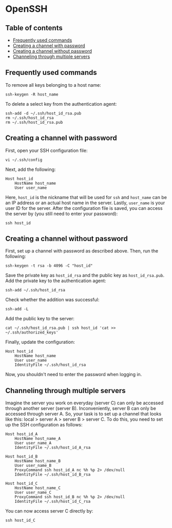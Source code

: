 # OpenSSH

## Table of contents

* [Frequently used commands](#Frequently-used-commands)
* [Creating a channel with password](#Creating-a-channel-with-password)
* [Creating a channel without password](#Creating-a-channel-without-password)
* [Channeling through multiple servers](#Channeling-through-multiple-servers)

## Frequently used commands <a name="Frequently-used-commands"></a>

To remove all keys belonging to a host name:

```
ssh-keygen -R host_name
```

To delete a select key from the authentication agent:

```
ssh-add -d ~/.ssh/host_id_rsa.pub
rm ~/.ssh/host_id_rsa
rm ~/.ssh/host_id_rsa.pub
```

## Creating a channel with password <a name="Creating-a-channel-with-password"></a>

First, open your SSH configuration file:

```
vi ~/.ssh/config
```

Next, add the following:

```
Host host_id
    HostName host_name
    User user_name
```

Here, `host_id` is the nickname that will be used for `ssh` and `host_name` can be an IP address or an actual host name in the server. Lastly, `user_name` is your user ID for the server. After the configuration file is saved, you can access the server by (you still need to enter your password):

```
ssh host_id
```

## Creating a channel without password <a name="Creating-a-channel-without-password"></a>

First, set up a channel with password as described above. Then, run the following:

```
ssh-keygen -t rsa -b 4096 -C "host_id"
```

Save the private key as `host_id_rsa` and the public key as `host_id_rsa.pub`. Add the private key to the authentication agent:

```
ssh-add ~/.ssh/host_id_rsa
```

Check whether the addition was successful:

```
ssh-add -L
```

Add the public key to the server:

```
cat ~/.ssh/host_id_rsa.pub | ssh host_id 'cat >> ~/.ssh/authorized_keys'
```

Finally, update the configuration:

```
Host host_id
    HostName host_name
    User user_name
    IdentityFile ~/.ssh/host_id_rsa
```

Now, you shouldn't need to enter the password when logging in.

## Channeling through multiple servers <a name="Channeling-through-multiple-servers"></a>

Imagine the server you work on everyday (server C) can only be accessed through another server (server B). Inconveniently, server B can only be accessed through server A. So, your task is to set up a channel that looks like this: local > server A > server B > server C. To do this, you need to set up the SSH configuration as follows:

```
Host host_id_A
    HostName host_name_A
    User user_name_A
    IdentityFile ~/.ssh/host_id_A_rsa

Host host_id_B
    HostName host_name_B
    User user_name_B
    ProxyCommand ssh host_id_A nc %h %p 2> /dev/null
    IdentityFile ~/.ssh/host_id_B_rsa

Host host_id_C
    HostName host_name_C
    User user_name_C
    ProxyCommand ssh host_id_B nc %h %p 2> /dev/null
    IdentityFile ~/.ssh/host_id_C_rsa
```

You can now access server C directly by:

```
ssh host_id_C
```
